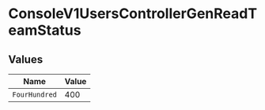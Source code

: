# ConsoleV1UsersControllerGenReadTeamStatus


## Values

| Name          | Value         |
| ------------- | ------------- |
| `FourHundred` | 400           |